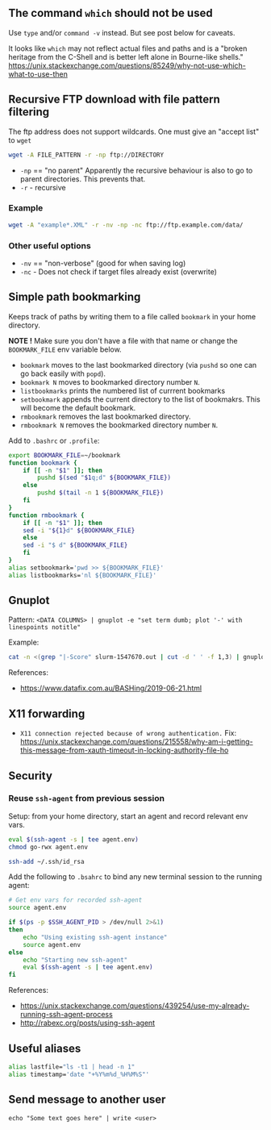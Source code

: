 
## The command `which` should not be used

Use `type` and/or `command -v` instead. But see post below for caveats.

It looks like `which` may not reflect actual files and paths and is a 
"broken heritage from the C-Shell and is better left alone in Bourne-like shells."
https://unix.stackexchange.com/questions/85249/why-not-use-which-what-to-use-then


## Recursive FTP download with file pattern filtering

The ftp address does not support wildcards. One must give an "accept list" to `wget`

```bash
wget -A FILE_PATTERN -r -np ftp://DIRECTORY
```

* `-np` == "no parent" Apparently the recursive behaviour is also to go to parent directories.
  This prevents that.
* `-r` - recursive

### Example
```bash
wget -A "example*.XML" -r -nv -np -nc ftp://ftp.example.com/data/
```

### Other useful options
* `-nv` == "non-verbose" (good for when saving log)
* `-nc` - Does not check if target files already exist (overwrite)

## Simple path bookmarking 

Keeps track of paths by writing them to a file called `bookmark` in your home directory.

**NOTE !** Make sure you don't have a file with that name 
or change the `BOOKMARK_FILE` env variable below.

* `bookmark` moves to the last bookmarked directory (via `pushd` so one can go back easily with `popd`).
* `bookmark N` moves to bookmarked directory number `N`. 
* `listbookmarks` prints the numbered list of currrent bookmarks
* `setbookmark` appends the current directory to the list of bookmakrs. This will become the default bookmark.
* `rmbookmark` removes the last bookmarked directory.
* `rmbookmark N` removes the bookmarked directory number `N`.

Add to `.bashrc` or `.profile`:

```bash
export BOOKMARK_FILE=~/bookmark
function bookmark {
    if [[ -n "$1" ]]; then
        pushd $(sed "$1q;d" ${BOOKMARK_FILE})
    else
        pushd $(tail -n 1 ${BOOKMARK_FILE})
    fi
}
function rmbookmark {
    if [[ -n "$1" ]]; then
	sed -i "${1}d" ${BOOKMARK_FILE}
    else
	sed -i "$ d" ${BOOKMARK_FILE}
    fi
}
alias setbookmark='pwd >> ${BOOKMARK_FILE}'
alias listbookmarks='nl ${BOOKMARK_FILE}'

```

## Gnuplot 

Pattern: `<DATA COLUMNS> | gnuplot -e "set term dumb; plot '-' with linespoints notitle"`

Example:

```bash
cat -n <(grep "|-Score" slurm-1547670.out | cut -d ' ' -f 1,3) | gnuplot -e "set term dumb; plot '-' with linespoints notitle"
```

References:

* https://www.datafix.com.au/BASHing/2019-06-21.html



## X11 forwarding

* `X11 connection rejected because of wrong authentication.` Fix: https://unix.stackexchange.com/questions/215558/why-am-i-getting-this-message-from-xauth-timeout-in-locking-authority-file-ho


## Security

### Reuse `ssh-agent` from previous session

Setup: from your home directory, start an agent and record relevant env vars.

```bash
eval $(ssh-agent -s | tee agent.env)
chmod go-rwx agent.env

ssh-add ~/.ssh/id_rsa
```

Add the following to `.bsahrc` to bind any new terminal session to the running agent:

```bash
# Get env vars for recorded ssh-agent
source agent.env

if $(ps -p $SSH_AGENT_PID > /dev/null 2>&1)
then
    echo "Using existing ssh-agent instance"
    source agent.env
else
    echo "Starting new ssh-agent"
    eval $(ssh-agent -s | tee agent.env)
fi
```

References:
* https://unix.stackexchange.com/questions/439254/use-my-already-running-ssh-agent-process
* http://rabexc.org/posts/using-ssh-agent


## Useful aliases

```bash
alias lastfile="ls -t1 | head -n 1"
alias timestamp='date "+%Y%m%d_%H%M%S"'
```


## Send message to another user

```
echo "Some text goes here" | write <user>
```
